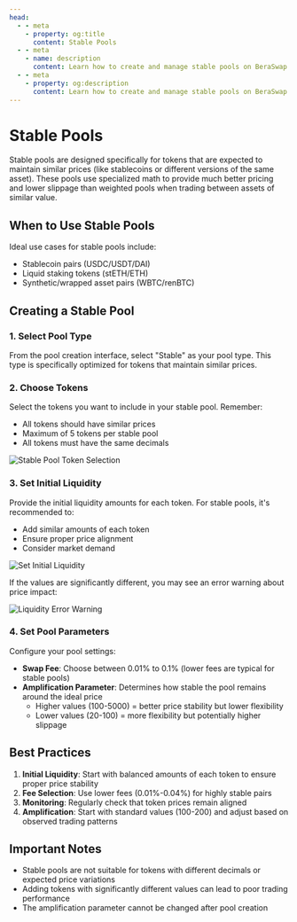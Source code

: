 ```yaml
---
head:
  - - meta
    - property: og:title
      content: Stable Pools
  - - meta
    - name: description
      content: Learn how to create and manage stable pools on BeraSwap
  - - meta
    - property: og:description
      content: Learn how to create and manage stable pools on BeraSwap
---
```


<script setup>
  import config from '@berachain/config/constants.json';
</script>

# Stable Pools

Stable pools are designed specifically for tokens that are expected to maintain similar prices (like stablecoins or different versions of the same asset). These pools use specialized math to provide much better pricing and lower slippage than weighted pools when trading between assets of similar value.

## When to Use Stable Pools

Ideal use cases for stable pools include:
- Stablecoin pairs (USDC/USDT/DAI)
- Liquid staking tokens (stETH/ETH)
- Synthetic/wrapped asset pairs (WBTC/renBTC)

## Creating a Stable Pool

### 1. Select Pool Type
From the pool creation interface, select "Stable" as your pool type. This type is specifically optimized for tokens that maintain similar prices.

### 2. Choose Tokens
Select the tokens you want to include in your stable pool. Remember:
- All tokens should have similar prices
- Maximum of 5 tokens per stable pool
- All tokens must have the same decimals

![Stable Pool Token Selection](/assets/stable_select_tokens.png)

### 3. Set Initial Liquidity
Provide the initial liquidity amounts for each token. For stable pools, it's recommended to:
- Add similar amounts of each token
- Ensure proper price alignment
- Consider market demand

![Set Initial Liquidity](/assets/stable_set_liquidity.png)

If the values are significantly different, you may see an error warning about price impact:

![Liquidity Error Warning](/assets/stable_set_liq_error.png)

### 4. Set Pool Parameters
Configure your pool settings:
- **Swap Fee**: Choose between 0.01% to 0.1% (lower fees are typical for stable pools)
- **Amplification Parameter**: Determines how stable the pool remains around the ideal price
  - Higher values (100-5000) = better price stability but lower flexibility
  - Lower values (20-100) = more flexibility but potentially higher slippage

## Best Practices

1. **Initial Liquidity**: Start with balanced amounts of each token to ensure proper price stability
2. **Fee Selection**: Use lower fees (0.01%-0.04%) for highly stable pairs
3. **Monitoring**: Regularly check that token prices remain aligned
4. **Amplification**: Start with standard values (100-200) and adjust based on observed trading patterns

## Important Notes

- Stable pools are not suitable for tokens with different decimals or expected price variations
- Adding tokens with significantly different values can lead to poor trading performance
- The amplification parameter cannot be changed after pool creation